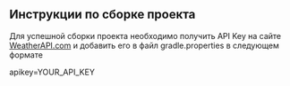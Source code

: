 ## Инструкции по сборке проекта

Для успешной сборки проекта необходимо получить API Key на
сайте [WeatherAPI.com](https://www.weatherapi.com/)
и добавить его в файл gradle.properties в следующем формате

apikey=YOUR_API_KEY
